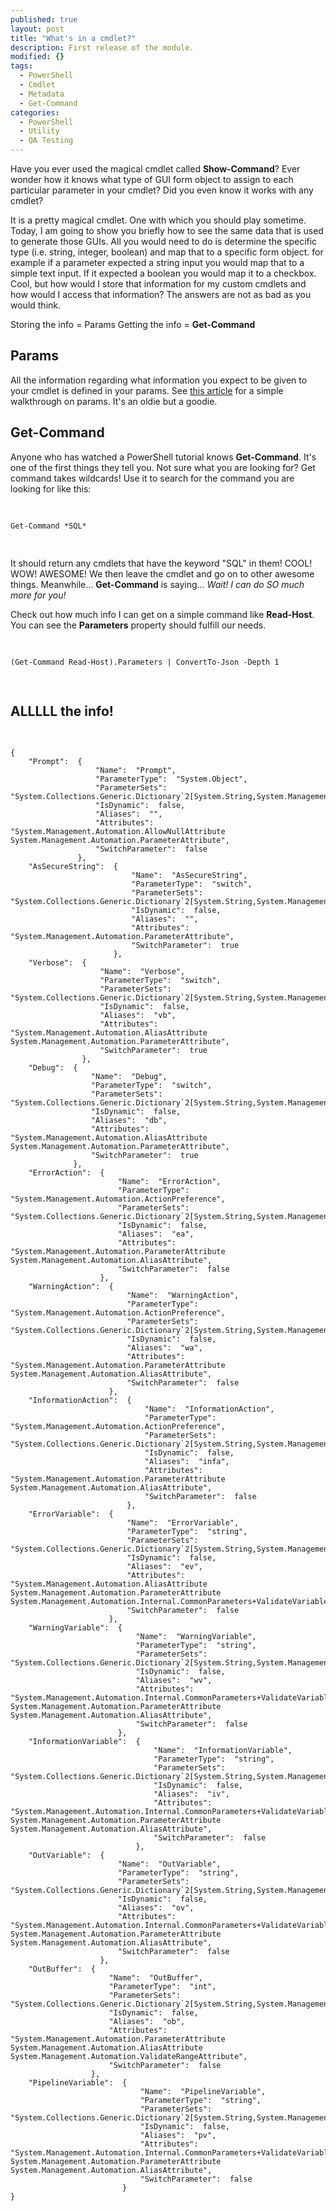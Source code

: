 ```yaml
---
published: true
layout: post
title: "What's in a cmdlet?"
description: First release of the module.
modified: {}
tags: 
  - PowerShell
  - Cmdlet
  - Metadata
  - Get-Command
categories: 
  - PowerShell
  - Utility
  - QA Testing
---
```


Have you ever used the magical cmdlet called **Show-Command**? Ever wonder how it knows what type of GUI form object to assign to each particular parameter in your cmdlet? Did you even know it works with any cmdlet?

It is a pretty magical cmdlet. One with which you should play sometime. Today, I am going to show you briefly how to see the same data that is used to generate those GUIs. All you would need to do is determine the specific type (i.e. string, integer, boolean) and map that to a specific form object. for example if a parameter expected a string input you would map that to a simple text input. If it expected a boolean you would map it to a checkbox. Cool, but how would I store that information for my custom cmdlets and how would I access that information? The answers are not as bad as you would think.

<!-- more -->

Storing the info = Params
Getting the info = **Get-Command**

## Params

All the information regarding what information you expect to be given to your cmdlet is defined in your params. See [this article](https://technet.microsoft.com/en-us/magazine/jj554301.aspx, 'Windows PowerShell: Defining Parameters') for a simple walkthrough on params. It's an oldie but a goodie.

## Get-Command

Anyone who has watched a PowerShell tutorial knows **Get-Command**. It's one of the first things they tell you. Not sure what you are looking for? Get command takes wildcards! Use it to search for the command you are looking for like this:

<pre> <code class="ps">

Get-Command *SQL*

</code> </pre>

It should return any cmdlets that have the keyword "SQL" in them! COOL! WOW! AWESOME! We then leave the cmdlet and go on to other awesome things. Meanwhile... **Get-Command** is saying... *Wait! I can do SO much more for you!*

Check out how much info I can get on a simple command like **Read-Host**. You can see the **Parameters** property should fulfill our needs.

<pre> <code class="ps">

(Get-Command Read-Host).Parameters | ConvertTo-Json -Depth 1

</code> </pre>

## ALLLLL the info!

<pre> <code class="json">

{
    "Prompt":  {
                   "Name":  "Prompt",
                   "ParameterType":  "System.Object",
                   "ParameterSets":  "System.Collections.Generic.Dictionary`2[System.String,System.Management.Automation.ParameterSetMetadata]",
                   "IsDynamic":  false,
                   "Aliases":  "",
                   "Attributes":  "System.Management.Automation.AllowNullAttribute System.Management.Automation.ParameterAttribute",
                   "SwitchParameter":  false
               },
    "AsSecureString":  {
                           "Name":  "AsSecureString",
                           "ParameterType":  "switch",
                           "ParameterSets":  "System.Collections.Generic.Dictionary`2[System.String,System.Management.Automation.ParameterSetMetadata]",
                           "IsDynamic":  false,
                           "Aliases":  "",
                           "Attributes":  "System.Management.Automation.ParameterAttribute",
                           "SwitchParameter":  true
                       },
    "Verbose":  {
                    "Name":  "Verbose",
                    "ParameterType":  "switch",
                    "ParameterSets":  "System.Collections.Generic.Dictionary`2[System.String,System.Management.Automation.ParameterSetMetadata]",
                    "IsDynamic":  false,
                    "Aliases":  "vb",
                    "Attributes":  "System.Management.Automation.AliasAttribute System.Management.Automation.ParameterAttribute",
                    "SwitchParameter":  true
                },
    "Debug":  {
                  "Name":  "Debug",
                  "ParameterType":  "switch",
                  "ParameterSets":  "System.Collections.Generic.Dictionary`2[System.String,System.Management.Automation.ParameterSetMetadata]",
                  "IsDynamic":  false,
                  "Aliases":  "db",
                  "Attributes":  "System.Management.Automation.AliasAttribute System.Management.Automation.ParameterAttribute",
                  "SwitchParameter":  true
              },
    "ErrorAction":  {
                        "Name":  "ErrorAction",
                        "ParameterType":  "System.Management.Automation.ActionPreference",
                        "ParameterSets":  "System.Collections.Generic.Dictionary`2[System.String,System.Management.Automation.ParameterSetMetadata]",
                        "IsDynamic":  false,
                        "Aliases":  "ea",
                        "Attributes":  "System.Management.Automation.ParameterAttribute System.Management.Automation.AliasAttribute",
                        "SwitchParameter":  false
                    },
    "WarningAction":  {
                          "Name":  "WarningAction",
                          "ParameterType":  "System.Management.Automation.ActionPreference",
                          "ParameterSets":  "System.Collections.Generic.Dictionary`2[System.String,System.Management.Automation.ParameterSetMetadata]",
                          "IsDynamic":  false,
                          "Aliases":  "wa",
                          "Attributes":  "System.Management.Automation.ParameterAttribute System.Management.Automation.AliasAttribute",
                          "SwitchParameter":  false
                      },
    "InformationAction":  {
                              "Name":  "InformationAction",
                              "ParameterType":  "System.Management.Automation.ActionPreference",
                              "ParameterSets":  "System.Collections.Generic.Dictionary`2[System.String,System.Management.Automation.ParameterSetMetadata]",
                              "IsDynamic":  false,
                              "Aliases":  "infa",
                              "Attributes":  "System.Management.Automation.ParameterAttribute System.Management.Automation.AliasAttribute",
                              "SwitchParameter":  false
                          },
    "ErrorVariable":  {
                          "Name":  "ErrorVariable",
                          "ParameterType":  "string",
                          "ParameterSets":  "System.Collections.Generic.Dictionary`2[System.String,System.Management.Automation.ParameterSetMetadata]",
                          "IsDynamic":  false,
                          "Aliases":  "ev",
                          "Attributes":  "System.Management.Automation.AliasAttribute System.Management.Automation.ParameterAttribute System.Management.Automation.Internal.CommonParameters+ValidateVariableName",
                          "SwitchParameter":  false
                      },
    "WarningVariable":  {
                            "Name":  "WarningVariable",
                            "ParameterType":  "string",
                            "ParameterSets":  "System.Collections.Generic.Dictionary`2[System.String,System.Management.Automation.ParameterSetMetadata]",
                            "IsDynamic":  false,
                            "Aliases":  "wv",
                            "Attributes":  "System.Management.Automation.Internal.CommonParameters+ValidateVariableName System.Management.Automation.ParameterAttribute System.Management.Automation.AliasAttribute",
                            "SwitchParameter":  false
                        },
    "InformationVariable":  {
                                "Name":  "InformationVariable",
                                "ParameterType":  "string",
                                "ParameterSets":  "System.Collections.Generic.Dictionary`2[System.String,System.Management.Automation.ParameterSetMetadata]",
                                "IsDynamic":  false,
                                "Aliases":  "iv",
                                "Attributes":  "System.Management.Automation.Internal.CommonParameters+ValidateVariableName System.Management.Automation.ParameterAttribute System.Management.Automation.AliasAttribute",
                                "SwitchParameter":  false
                            },
    "OutVariable":  {
                        "Name":  "OutVariable",
                        "ParameterType":  "string",
                        "ParameterSets":  "System.Collections.Generic.Dictionary`2[System.String,System.Management.Automation.ParameterSetMetadata]",
                        "IsDynamic":  false,
                        "Aliases":  "ov",
                        "Attributes":  "System.Management.Automation.Internal.CommonParameters+ValidateVariableName System.Management.Automation.ParameterAttribute System.Management.Automation.AliasAttribute",
                        "SwitchParameter":  false
                    },
    "OutBuffer":  {
                      "Name":  "OutBuffer",
                      "ParameterType":  "int",
                      "ParameterSets":  "System.Collections.Generic.Dictionary`2[System.String,System.Management.Automation.ParameterSetMetadata]",
                      "IsDynamic":  false,
                      "Aliases":  "ob",
                      "Attributes":  "System.Management.Automation.ParameterAttribute System.Management.Automation.AliasAttribute System.Management.Automation.ValidateRangeAttribute",
                      "SwitchParameter":  false
                  },
    "PipelineVariable":  {
                             "Name":  "PipelineVariable",
                             "ParameterType":  "string",
                             "ParameterSets":  "System.Collections.Generic.Dictionary`2[System.String,System.Management.Automation.ParameterSetMetadata]",
                             "IsDynamic":  false,
                             "Aliases":  "pv",
                             "Attributes":  "System.Management.Automation.Internal.CommonParameters+ValidateVariableName System.Management.Automation.ParameterAttribute System.Management.Automation.AliasAttribute",
                             "SwitchParameter":  false
                         }
}



</code> </pre>